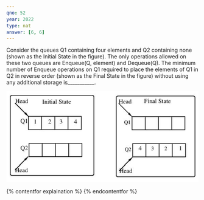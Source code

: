 ```yaml
---
qno: 52
year: 2022
type: nat
answer: [6, 6]
---
```


Consider the queues Q1 containing four elements and Q2 containing none (shown as the Initial State in the figure). The only operations allowed on these two queues are Enqueue(Q, element) and Dequeue(Q). The minimum number of Enqueue operations on Q1 required to place the elements of Q1 in Q2 in reverse order (shown as the Final State in the figure) without using any additional storage is___________. 

![GATE 2022 Set 1 Q52](/assets/images/gate-exams/2022-1-15.png)

{% contentfor explaination %}
{% endcontentfor %}